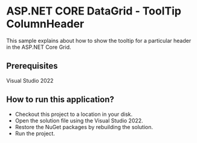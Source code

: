 # ASP.NET CORE DataGrid - ToolTip ColumnHeader

This sample explains about how to show the tooltip for a particular header in the ASP.NET Core Grid.

## Prerequisites

Visual Studio 2022

## How to run this application?

* Checkout this project to a location in your disk.
* Open the solution file using the Visual Studio 2022.
* Restore the NuGet packages by rebuilding the solution.
* Run the project.